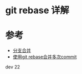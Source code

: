 # git rebase 详解


# 参考

* [分支合并](http://gitbook.liuhui998.com/4_2.html)
* [使用git rebase合并多次commit](https://juejin.cn/post/6844903600976576519)

dev 22
